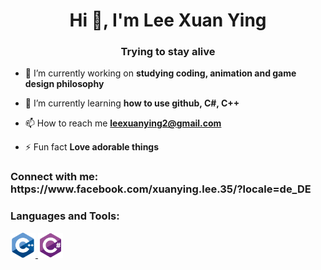 <h1 align="center">Hi 👋, I'm Lee Xuan Ying</h1>
<h3 align="center">Trying to stay alive</h3>

- 🔭 I’m currently working on **studying coding, animation and game design philosophy**

- 🌱 I’m currently learning **how to use github, C#, C++**

- 📫 How to reach me **leexuanying2@gmail.com**

- ⚡ Fun fact **Love adorable things**

<h3 align="left">Connect with me: https://www.facebook.com/xuanying.lee.35/?locale=de_DE </h3>
<p align="left">
</p>

<h3 align="left">Languages and Tools:</h3>
<p align="left"> <a href="https://www.w3schools.com/cpp/" target="_blank" rel="noreferrer"> <img src="https://raw.githubusercontent.com/devicons/devicon/master/icons/cplusplus/cplusplus-original.svg" alt="cplusplus" width="40" height="40"/> </a> <a href="https://www.w3schools.com/cs/" target="_blank" rel="noreferrer"> <img src="https://raw.githubusercontent.com/devicons/devicon/master/icons/csharp/csharp-original.svg" alt="csharp" width="40" height="40"/> </a> </p>
